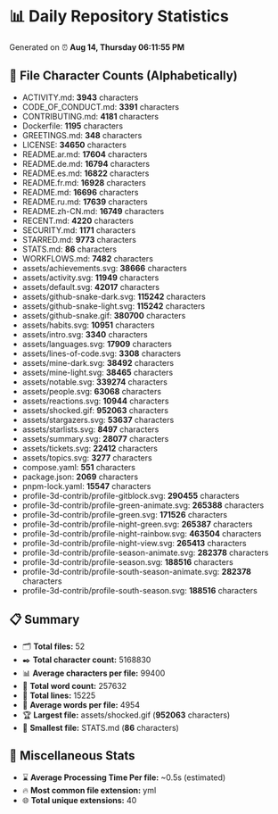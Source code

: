 # 📊 Daily Repository Statistics
Generated on ⏰ **Aug 14, Thursday 06:11:55 PM**

## 📂 File Character Counts (Alphabetically)
- ACTIVITY.md: **3943** characters
- CODE_OF_CONDUCT.md: **3391** characters
- CONTRIBUTING.md: **4181** characters
- Dockerfile: **1195** characters
- GREETINGS.md: **348** characters
- LICENSE: **34650** characters
- README.ar.md: **17604** characters
- README.de.md: **16794** characters
- README.es.md: **16822** characters
- README.fr.md: **16928** characters
- README.md: **16696** characters
- README.ru.md: **17639** characters
- README.zh-CN.md: **16749** characters
- RECENT.md: **4220** characters
- SECURITY.md: **1171** characters
- STARRED.md: **9773** characters
- STATS.md: **86** characters
- WORKFLOWS.md: **7482** characters
- assets/achievements.svg: **38666** characters
- assets/activity.svg: **11949** characters
- assets/default.svg: **42017** characters
- assets/github-snake-dark.svg: **115242** characters
- assets/github-snake-light.svg: **115242** characters
- assets/github-snake.gif: **380700** characters
- assets/habits.svg: **10951** characters
- assets/intro.svg: **3340** characters
- assets/languages.svg: **17909** characters
- assets/lines-of-code.svg: **3308** characters
- assets/mine-dark.svg: **38492** characters
- assets/mine-light.svg: **38465** characters
- assets/notable.svg: **339274** characters
- assets/people.svg: **63068** characters
- assets/reactions.svg: **10944** characters
- assets/shocked.gif: **952063** characters
- assets/stargazers.svg: **53637** characters
- assets/starlists.svg: **8497** characters
- assets/summary.svg: **28077** characters
- assets/tickets.svg: **22412** characters
- assets/topics.svg: **3277** characters
- compose.yaml: **551** characters
- package.json: **2069** characters
- pnpm-lock.yaml: **15547** characters
- profile-3d-contrib/profile-gitblock.svg: **290455** characters
- profile-3d-contrib/profile-green-animate.svg: **265388** characters
- profile-3d-contrib/profile-green.svg: **171526** characters
- profile-3d-contrib/profile-night-green.svg: **265387** characters
- profile-3d-contrib/profile-night-rainbow.svg: **463504** characters
- profile-3d-contrib/profile-night-view.svg: **265413** characters
- profile-3d-contrib/profile-season-animate.svg: **282378** characters
- profile-3d-contrib/profile-season.svg: **188516** characters
- profile-3d-contrib/profile-south-season-animate.svg: **282378** characters
- profile-3d-contrib/profile-south-season.svg: **188516** characters

## 📋 Summary
- 🗂️ **Total files:** 52
- ✒️ **Total character count:** 5168830
- 📊 **Average characters per file:** 99400
- 📝 **Total word count:** 257632
- 🧾 **Total lines:** 15225
- 📐 **Average words per file:** 4954
- 🏆 **Largest file:** assets/shocked.gif (**952063** characters)
- 🥉 **Smallest file:** STATS.md (**86** characters)

## 🌟 Miscellaneous Stats
- ⌛ **Average Processing Time Per file:** ~0.5s (estimated)
- 🔥 **Most common file extension:** yml
- 🌐 **Total unique extensions:** 40
